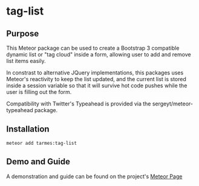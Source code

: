 # tag-list

## Purpose

This Meteor package can be used to create a Bootstrap 3 compatible dynamic list or "tag cloud" inside a form, allowing user to add and remove list items easily.

In constrast to alternative JQuery implementations, this packages uses Meteor's reactivity to keep the list updated, and the current list is stored inside a session variable so that it will survive hot code pushes while the user is filling out the form.

Compatibility with Twitter's Typeahead is provided via the sergeyt/meteor-typeahead package.

## Installation

    meteor add tarmes:tag-list

## Demo and Guide

A demonstration and guide can be found on the project's [Meteor Page](http://tag-list.meteor.com/)

